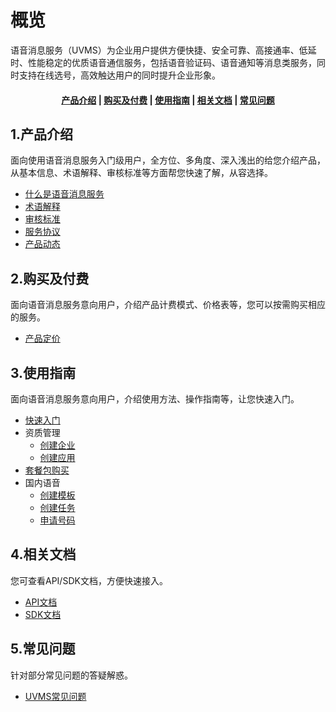 <!--一下子提供一种思路，欢迎大家发挥 -->

# 概览
语音消息服务（UVMS）为企业用户提供方便快捷、安全可靠、高接通率、低延时、性能稳定的优质语音通信服务，包括语音验证码、语音通知等消息类服务，同时支持在线选号，高效触达用户的同时提升企业形象。


#### <center>[产品介绍](#_1产品介绍)   |   [购买及付费](#_2购买及付费)   |   [使用指南](#_3使用指南)   |   [相关文档](#_4相关文档)   |   [常见问题](#_5常见问题)</center>   

## 1.产品介绍

面向使用语音消息服务入门级用户，全方位、多角度、深入浅出的给您介绍产品，从基本信息、术语解释、审核标准等方面帮您快速了解，从容选择。

* [什么是语音消息服务](/uvms/introduction/definition.md)
* [术语解释](/uvms/introduction/term.md)
* [审核标准](/uvms/introduction/criteria.md)
* [服务协议](/uvms/introduction/agreement.md)
* [产品动态](/uvms/introduction/news.md)



## 2.购买及付费

面向语音消息服务意向用户，介绍产品计费模式、价格表等，您可以按需购买相应的服务。

* [产品定价](/uvms/price.md)



## 3.使用指南

面向语音消息服务意向用户，介绍使用方法、操作指南等，让您快速入门。

* [快速入门](/uvms/guide/start.md)
* 资质管理
  * [创建企业](/uvms/guide/qualifications/enterprise.md)
  * [创建应用](/uvms/guide/qualifications/applications.md)
* [套餐包购买](/uvms/guide/package.md)
* 国内语音
  * [创建模板](/uvms/guide/domestic/template.md)
  * [创建任务](/uvms/guide/domestic/task.md)
  * [申请号码](/uvms/guide/domestic/number.md)



## 4.相关文档

您可查看API/SDK文档，方便快速接入。

* [API文档](https://docs.ucloud.cn/api/uvms-api/send_uvms_message)
* [SDK文档](/uvms/SDK.md)



## 5.常见问题

针对部分常见问题的答疑解惑。

* [UVMS常见问题](/uvms/questions.md)





